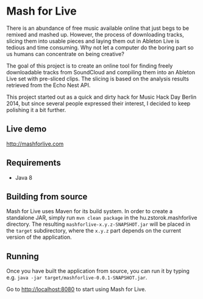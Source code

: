 Mash for Live
=============

There is an abundance of free music available online that just begs to be remixed and mashed up. However, the process of downloading tracks, slicing them into usable pieces and laying them out in Ableton Live is tedious and time consuming. Why not let a computer do the boring part so us humans can concentrate on being creative?

The goal of this project is to create an online tool for finding freely downloadable tracks from SoundCloud and compiling them into an Ableton Live set with pre-sliced clips. The slicing is based on the analysis results retrieved from the Echo Nest API.

This project started out as a quick and dirty hack for Music Hack Day Berlin 2014, but since several people expressed their interest, I decided to keep polishing it a bit further. 

Live demo
---------
http://mashforlive.com

Requirements
------------
* Java 8

Building from source
--------------------
Mash for Live uses Maven for its build system. In order to create a standalone JAR, simply run `mvn clean package` in the hu.zstorok.mashforlive directory. The resulting `mashforlive-x.y.z-SNAPSHOT.jar` will be placed in the `target` subdirectory, where the `x.y.z` part depends on the current version of the application.

Running
-------
Once you have built the application from source, you can run it by typing e.g. `java -jar target/mashforlive-0.0.1-SNAPSHOT.jar`. 

Go to [http://localhost:8080](http://localhost:8080) to start using Mash for Live.
